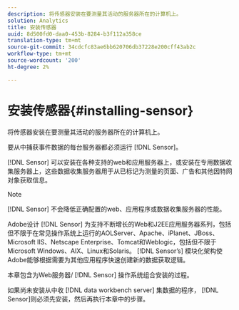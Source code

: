 ```yaml
---
description: 将传感器安装在要测量其活动的服务器所在的计算机上。
solution: Analytics
title: 安装传感器
uuid: 8d500fd0-daa0-453b-8284-b3f112a358ce
translation-type: tm+mt
source-git-commit: 34cdcfc83ae6bb620706db37228e200cff43ab2c
workflow-type: tm+mt
source-wordcount: '200'
ht-degree: 2%

---
```



# 安装传感器{#installing-sensor}

将传感器安装在要测量其活动的服务器所在的计算机上。

要从中捕获事件数据的每台服务器都必须运行 [!DNL Sensor]。

[!DNL Sensor] 可以安装在各种支持的web和应用服务器上，或安装在专用数据收集服务器上，这些数据收集服务器用于从已标记为测量的页面、广告和其他因特网对象获取信息。

>[!NOTE]
>
>[!DNL Sensor] 不会降低正确配置的web、应用程序或数据收集服务器的性能。

Adobe设计 [!DNL Sensor] 为支持不断增长的Web和J2EE应用服务器系列，包括但不限于在常见操作系统上运行的AOLServer、Apache、iPlanet、JBoss、Microsoft IIS、Netscape Enterprise、Tomcat和Weblogic，包括但不限于Microsoft Windows、AIX、Linux和Solaris。 [!DNL Sensor’s] 模块化架构使Adobe能够根据需要为其他应用程序快速创建新的数据获取逻辑。

本章包含为Web服务器/ [!DNL Sensor] 操作系统组合安装的过程。

如果尚未安装从中收 [!DNL data workbench server] 集数据的程序， [!DNL Sensor]则必须先安装，然后再执行本章中的步骤。
